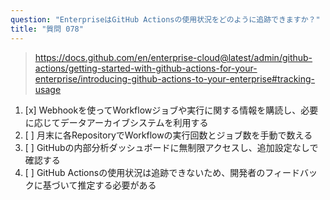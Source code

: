 ```yaml
---
question: "EnterpriseはGitHub Actionsの使用状況をどのように追跡できますか？"
title: "質問 078"
---
```


> https://docs.github.com/en/enterprise-cloud@latest/admin/github-actions/getting-started-with-github-actions-for-your-enterprise/introducing-github-actions-to-your-enterprise#tracking-usage
1. [x] Webhookを使ってWorkflowジョブや実行に関する情報を購読し、必要に応じてデータアーカイブシステムを利用する
1. [ ] 月末に各RepositoryでWorkflowの実行回数とジョブ数を手動で数える
1. [ ] GitHubの内部分析ダッシュボードに無制限アクセスし、追加設定なしで確認する
1. [ ] GitHub Actionsの使用状況は追跡できないため、開発者のフィードバックに基づいて推定する必要がある